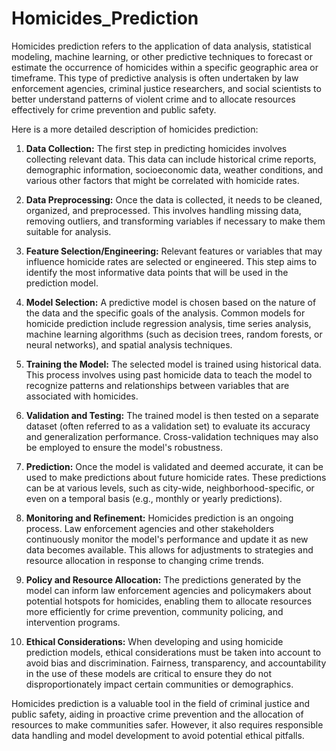 # Homicides_Prediction
Homicides prediction refers to the application of data analysis, statistical modeling, machine learning, or other predictive techniques to forecast or estimate the occurrence of homicides within a specific geographic area or timeframe. This type of predictive analysis is often undertaken by law enforcement agencies, criminal justice researchers, and social scientists to better understand patterns of violent crime and to allocate resources effectively for crime prevention and public safety.

Here is a more detailed description of homicides prediction:

1. **Data Collection:** The first step in predicting homicides involves collecting relevant data. This data can include historical crime reports, demographic information, socioeconomic data, weather conditions, and various other factors that might be correlated with homicide rates.

2. **Data Preprocessing:** Once the data is collected, it needs to be cleaned, organized, and preprocessed. This involves handling missing data, removing outliers, and transforming variables if necessary to make them suitable for analysis.

3. **Feature Selection/Engineering:** Relevant features or variables that may influence homicide rates are selected or engineered. This step aims to identify the most informative data points that will be used in the prediction model.

4. **Model Selection:** A predictive model is chosen based on the nature of the data and the specific goals of the analysis. Common models for homicide prediction include regression analysis, time series analysis, machine learning algorithms (such as decision trees, random forests, or neural networks), and spatial analysis techniques.

5. **Training the Model:** The selected model is trained using historical data. This process involves using past homicide data to teach the model to recognize patterns and relationships between variables that are associated with homicides.

6. **Validation and Testing:** The trained model is then tested on a separate dataset (often referred to as a validation set) to evaluate its accuracy and generalization performance. Cross-validation techniques may also be employed to ensure the model's robustness.

7. **Prediction:** Once the model is validated and deemed accurate, it can be used to make predictions about future homicide rates. These predictions can be at various levels, such as city-wide, neighborhood-specific, or even on a temporal basis (e.g., monthly or yearly predictions).

8. **Monitoring and Refinement:** Homicides prediction is an ongoing process. Law enforcement agencies and other stakeholders continuously monitor the model's performance and update it as new data becomes available. This allows for adjustments to strategies and resource allocation in response to changing crime trends.

9. **Policy and Resource Allocation:** The predictions generated by the model can inform law enforcement agencies and policymakers about potential hotspots for homicides, enabling them to allocate resources more efficiently for crime prevention, community policing, and intervention programs.

10. **Ethical Considerations:** When developing and using homicide prediction models, ethical considerations must be taken into account to avoid bias and discrimination. Fairness, transparency, and accountability in the use of these models are critical to ensure they do not disproportionately impact certain communities or demographics.

Homicides prediction is a valuable tool in the field of criminal justice and public safety, aiding in proactive crime prevention and the allocation of resources to make communities safer. However, it also requires responsible data handling and model development to avoid potential ethical pitfalls.
